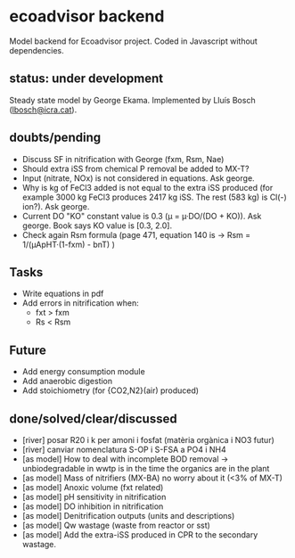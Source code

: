 # ecoadvisor backend
Model backend for Ecoadvisor project. Coded in Javascript without dependencies.

## status: under development
Steady state model by George Ekama.
Implemented by Lluís Bosch (lbosch@icra.cat).

## doubts/pending
- Discuss SF in nitrification with George (fxm, Rsm, Nae)
- Should extra iSS from chemical P removal be added to MX-T?
- Input (nitrate, NOx) is not considered in equations. Ask george.
- Why is kg of FeCl3 added is not equal to the extra iSS produced (for example 3000 kg FeCl3 produces 2417 kg iSS. The rest (583 kg) is Cl(-) ion?). Ask george.
- Current DO "KO" constant value is 0.3 (µ = µ·DO/(DO + KO)). Ask george. Book says KO value is [0.3, 2.0].
- Check again Rsm formula (page 471, equation 140 is -> Rsm = 1/(µApHT·(1-fxm) - bnT) )

## Tasks
- Write equations in pdf
- Add errors in nitrification when: 
  - fxt > fxm
  - Rs  < Rsm

## Future
- Add energy consumption module
- Add anaerobic digestion
- Add stoichiometry (for {CO2,N2}(air) produced)

## done/solved/clear/discussed
- [river] posar R20 i k per amoni i fosfat (matèria orgànica i NO3 futur)
- [river] canviar nomenclatura S-OP i S-FSA a PO4 i NH4
- [as model] How to deal with incomplete BOD removal -> unbiodegradable in wwtp is in the time the organics are in the plant
- [as model] Mass of nitrifiers (MX-BA) no worry about it (<3% of MX-T)
- [as model] Anoxic volume (fxt related)
- [as model] pH sensitivity in nitrification
- [as model] DO inhibition in nitrification
- [as model] Denitrification outputs (units and descriptions)
- [as model] Qw wastage (waste from reactor or sst)
- [as model] Add the extra-iSS produced in CPR to the secondary wastage.
